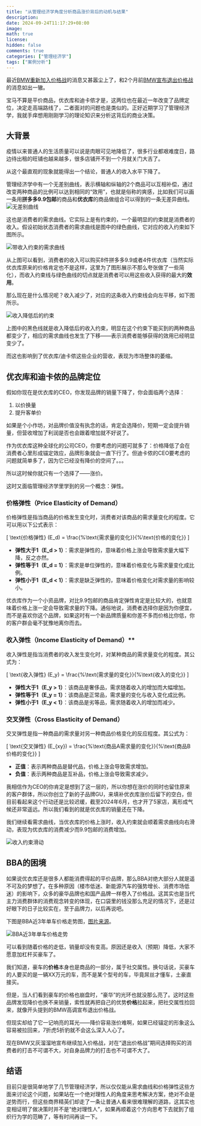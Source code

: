 ```yaml
---
title: "从管理经济学角度分析商品涨价背后的动机与结果"
description: 
date: 2024-09-24T11:17:29+08:00
image: 
math: true
license: 
hidden: false
comments: true
categories: ["管理经济学"]
tags: ["案例分析"]
---
```


最近[BMW重新加入价格战](https://www.sohu.com/a/810990772_183083)的消息又甚嚣尘上了，和2个月前[BMW宣布退出价格战](https://wallstreetcn.com/articles/3719823)的消息如出一辙。

宝马不算是平价商品，优衣库和迪卡侬才是，这两位也在最近一年改变了品牌定位，决定走高端路线了，二者面对的问题也是类似的。正好近期学习了管理经济学，我就手痒想用刚刚学习的理论知识来分析这背后的商业决策。

## 大背景

疫情以来普通人的生活质量可以说是肉眼可见地降低了，很多行业都艰难度日，路边待出租的旺铺也越来越多，很多店铺开不到一个月就关门大吉了。

从这个最直观的现象就能得出一个结论，普通人的收入水平下降了。

管理经济学中有一个无差别曲线，表示横轴和纵轴的2个商品可以互相补偿，通过改变两种商品的比例可以达到相同的“效用”，也就是俗称的爽感，比如我们可以画一条用**拼多多9.9包邮**的商品和**优衣库**的商品做组合可以得到的一条无差异曲线。
![无差别曲线](/images/2024-09-24-18-37-21.png)

这也是消费者的需求曲线。它实际上是有约束的，一个最明显的约束就是消费者的收入。假设初始状态消费者的需求曲线是图中的绿色曲线，它对应的收入约束如下图所示。

![带收入约束的需求曲线](/images/2024-09-24-18-37-51.png)

从上图可以看到，消费者的收入可以购买8件拼多多9.9或者4件优衣库（当然实际优衣库原来的价格肯定也不是这样，这里为了图形展示不那么夸张做了一些简化），而收入约束线与绿色曲线的切点就是消费者可以用这些收入获得的最大的**效用**。

那么现在是什么情况呢？收入减少了，对应的这条收入约束线会向左平移，如下图所示。

![收入降低后的约束](/images/2024-09-24-18-40-25.png)

上图中的黑色线就是收入降低后的收入约束，明显在这个约束下能买到的两种商品都变少了，相应的需求曲线也发生了下移——表示消费者能够获得的效用已经明显变少了。

而这也影响到了优衣库/迪卡侬这些企业的营收，表现为市场整体的萎缩。

## 优衣库和迪卡侬的品牌定位

假如你现在是优衣库的CEO，你发现品牌的销量下降了，你会面临两个选择：

1. 以价换量
2. 提升客单价

如果是个小作坊，对品牌价值没有执念的话，肯定会选降价，短期一定会提升销量，但营收增加了利润是否也会跟着增加就不好说了。

作为优衣库这种全球化的公司CEO，你要考虑的问题可就多了：价格降低了会在消费者心里形成锚定效应，品牌形象就会一直下行了。但迪卡侬的CEO要考虑的问题就简单多了，因为它已经没有降价的空间了。。。

所以这时候你就只有一个选择了——涨价。

这时又面临管理经济学里学到的另一个概念：弹性。

### 价格弹性（Price Elasticity of Demand）

价格弹性是指当商品的价格发生变化时，消费者对该商品的需求量变化的程度。它可以用以下公式表示：

\[
\text{价格弹性} (E_d) = \frac{\%\text{需求量的变化}}{\%\text{价格的变化}}
\]

- **弹性大于1（E_d > 1）**：需求是弹性的，意味着价格上涨会导致需求量大幅下降，反之亦然。
- **弹性等于1（E_d = 1）**：需求是单位弹性的，意味着价格变化与需求量变化成比例。
- **弹性小于1（E_d < 1）**：需求是缺乏弹性的，意味着价格变化对需求量的影响较小。

优衣库作为一个小资品牌，对比9.9包邮的商品肯定弹性肯定是比较大的，也就意味着价格上涨一定会导致需求量的下降。通俗地说，消费者选择你是因为你便宜，而不是喜欢你这个品牌，如果这时有一个新品牌质量和你差不多而价格比你低，你的客户群会毫不犹豫地离你而去。

### 收入弹性（Income Elasticity of Demand）**

收入弹性是指当消费者的收入发生变化时，对某种商品的需求量变化的程度。其公式为：

\[
\text{收入弹性} (E_y) = \frac{\%\text{需求量的变化}}{\%\text{收入的变化}}
\]

- **弹性大于1（E_y > 1）**：该商品是奢侈品，需求随着收入的增加而大幅增加。
- **弹性等于1（E_y = 1）**：该商品是正常品，需求量的变化与收入变化成比例。
- **弹性小于1（E_y < 1）**：该商品是劣等品，需求随着收入的增加而减少。

### 交叉弹性（Cross Elasticity of Demand）

交叉弹性是指一种商品的需求量对另一种商品价格变化的反应程度。其公式为：

\[
\text{交叉弹性} (E_{xy}) = \frac{\%\text{商品A需求量的变化}}{\%\text{商品B价格的变化}}
\]

- **正值**：表示两种商品是替代品，价格上涨会导致需求增加。
- **负值**：表示两种商品是互补品，价格上涨会导致需求减少。

我相信作为CEO的你肯定是想到了这一层的，所以你想在涨价的同时也留住原来的客户群体，所以你创立了新的子品牌GU，来填补优衣库涨价后留下的空白，但目前看起来这个行动还是比较迟缓，截至2024年6月，也才开了5家店，离形成气候还非常遥远。所以我们看到的就是优衣库的销量还在下降。

我们继续看需求曲线，当优衣库的价格上涨时，收入约束就会顺着需求曲线向右滑动，表现为优衣库的消费减少而9.9包邮的消费增加。

![收入约束滑动](/images/2024-09-24-19-21-40.png)

## BBA的困境

如果说优衣库还是很多人都能消费得起的平价品牌，那么BBA对绝大部分人就是遥不可及的梦想了。在多种原因（楼市低迷、新能源汽车的强势增长、消费市场低迷）的影响下，众多的豪华品牌也和国产品牌一样卷入了价格战。这其实也是当代主力消费群体的消费观念转变的体现，在口袋里的钱没那么充足的情况下，还是过好眼下的日子比较实在，至于品牌力，以后再说吧。

下图是BBA近3年单车价格走势图，[图片来源](https://www.21jingji.com/article/20240715/herald/f1cb2b5c76324dc78254dd7c5ff8521e.html)。

![BBA近3年单车价格走势](/images/2024-09-24-19-07-05.png)

可以看到随着价格的走低，销量却没有变高。原因还是收入（预期）降低，大家不愿意加杠杆买豪车了。

我们知道，豪车的**价格**本身也是商品的一部分，属于社交属性。换句话说，买豪车的人要买的是一辆XX万元的车，而不是某个型号的车，毕竟屌丝才懂车，土豪直接买。

但是，当人们看到豪车的价格也崩盘时，“豪华”的光环也就没那么亮了。这时这些品牌发现降价也换不来销量，索性就再把自己的优势**价格**拉起来，把社交属性捡回来，就像开头提到的BMW高调宣布退出价格战。

但现实却给了它一记响亮的耳光——降价容易涨价难啊，如果已经锚定的形象这么容易被拉回来，7折虎5折豹就不会这么深入人心了。

现在BMW又灰溜溜地宣布继续加入价格战，对在“退出价格战”期间选择购买的消费者的打击不可谓不大，对自身品牌力的打击也不可谓不大了。

## 结语

目前只是很简单地学了几节管理经济学，所以仅仅能从需求曲线和价格弹性这些方面来讨论这个问题，如果站在一个绝对理性人的角度来思考解决方案，绝对不会是逆势而行，但这些商界精英们却走了一条让普通人看来很难理解的道路，这其实也变相证明了做决策时并不是“绝对理性人”，如果再顺着这个方向思考下去就到了组织行为学的范畴了，等有时间再谈一下。
